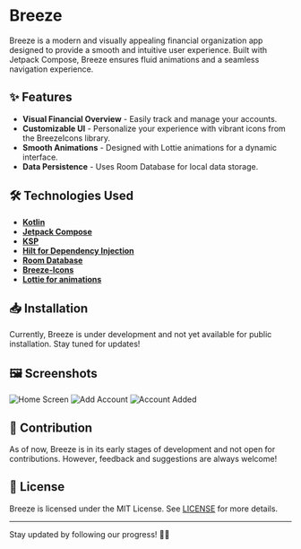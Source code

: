 # Breeze

Breeze is a modern and visually appealing  financial organization app designed to provide a smooth  and intuitive  user experience. Built with Jetpack Compose, Breeze ensures fluid animations  and a seamless navigation experience.

## ✨ Features

-  **Visual Financial Overview** - Easily track and manage your accounts.
-  **Customizable UI** - Personalize your experience with vibrant icons  from the BreezeIcons library.
-  **Smooth Animations** - Designed with Lottie animations  for a dynamic interface.
-  **Data Persistence** - Uses Room Database  for local data storage.

## 🛠️ Technologies Used

-  [**Kotlin**](https://kotlinlang.org/docs/home.html)
-  [**Jetpack Compose**](https://developer.android.com/compose)
-  [**KSP**](https://kotlinlang.org/docs/ksp-overview.html)
-  [**Hilt for Dependency Injection**](https://developer.android.com/training/dependency-injection/hilt-android?hl=pt-br)
-  [**Room Database**](https://developer.android.com/jetpack/androidx/releases/room?hl=pt-br)
-  [**Breeze-Icons**](https://github.com/MiguelDK17/Breeze-Icons)
-  [**Lottie for animations**](https://github.com/airbnb/lottie-android)

## 📥 Installation

Currently, Breeze is under development  and not yet available for public installation. Stay tuned  for updates!


## 🖼️ Screenshots
![Home Screen](screenshots/Screenshot_20250303_204024.png)
![Add Account](screenshots/Screenshot_20250303_204310.png)
![Account Added](screenshots/Screenshot_20250303_204334.png)

## 🤝 Contribution
As of now, Breeze is in its early stages  of development and not open for contributions. However, feedback  and suggestions  are always welcome!

## 📜 License
Breeze is licensed under the MIT License. See [LICENSE](LICENSE) for more details.

---

Stay updated by following our progress! 🚀✨
